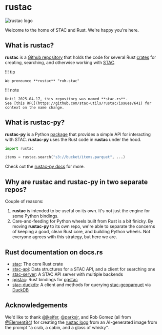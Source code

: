 # rustac

![rustac logo](./img/rustac-small.png)

Welcome to the home of STAC and Rust.
We're happy you're here.

## What is rustac?

**rustac** is a [Github repository](https://github.com/stac-utils/rustac) that holds the code for several Rust [crates](https://doc.rust-lang.org/book/ch07-01-packages-and-crates.html) for creating, searching, and otherwise working with [STAC](https://stacspec.org).

!!! tip

    We pronounce **rustac** "ruh-stac"

!!! note

    Until 2025-04-17, this repository was named **stac-rs**.
    See [this RFC](https://github.com/stac-utils/rustac/issues/641) for context on the name change.

## What is rustac-py?

**rustac-py** is a Python [package](https://pypi.org/project/rustac/) that provides a simple API for interacting with STAC.
**rustac-py** uses the Rust code in **rustac** under the hood.

<!-- markdownlint-disable MD046 -->
```python
import rustac

items = rustac.search("s3://bucket/items.parquet", ...)
```
<!-- markdownlint-enable MD046 -->

Check out the [rustac-py docs](https://stac-utils.github.io/rustac-py) for more.

## Why are rustac and rustac-py in two separate repos?

Couple of reasons:

1. **rustac** is intended to be useful on its own.
   It's not just the engine for some Python bindings.
2. Care-and-feeding for Python wheels built from Rust is a bit finicky.
   By moving **rustac-py** to its own repo, we're able to separate the concerns of keeping a good, clean Rust core, and building Python wheels.
   Not everyone agrees with this strategy, but here we are.

## Rust documentation on docs.rs

- [stac](https://docs.rs/stac): The core Rust crate
- [stac-api](https://docs.rs/stac-api): Data structures for a STAC API, and a client for searching one
- [stac-server](https://docs.rs/stac-server): A STAC API server with multiple backends
- [pgstac](https://docs.rs/pgstac): Rust bindings for [pgstac](https://github.com/stac-utils/pgstac)
- [stac-duckdb](https://docs.rs/stac-duckdb/latest/stac_duckdb/): A client and methods for querying [stac-geoparquet](https://github.com/stac-utils/stac-geoparquet/blob/main/spec/stac-geoparquet-spec.md) via [DuckDB](https://duckdb.org/)

## Acknowledgements

We'd like to thank [@jkeifer](https://github.com/jkeifer), [@parksjr](https://github.com/parksjr), and Rob Gomez (all from [@Element84](https://github.com/Element84/)) for creating the [rustac logo](./img/rustac.svg) from an AI-generated image from the prompt "a crab, a cabin, and a glass of whisky".

